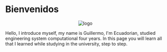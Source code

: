 # Bienvenidos

<div style="text-align: center;">

<img :src="$withBase('/img/logo.png')" alt="logo">

</div>

Hello, I introduce myself, my name is Guillermo, I'm Ecuadorian, studied engineering system computational four years. In this page you will learn all that I learned while studying in the university, step to step.

<About-Course />
